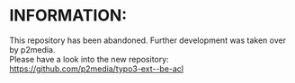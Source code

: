 # INFORMATION:
This repository has been abandoned. Further development was taken over by p2media.  
Please have a look into the new repository: https://github.com/p2media/typo3-ext--be-acl
